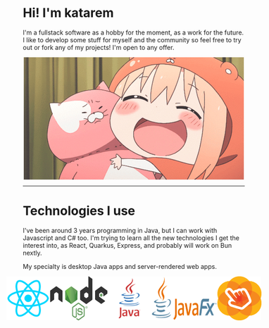 <!DOCTYPE html>
<html>
<head>
    <title>Hi! I'm katarem</title>
</head>
<body>
    <h1>Hi! I'm katarem</h1>
    <p>
        I'm a fullstack software as a hobby for the moment, as a work for the future. I like to develop some stuff for myself and the community so feel free to try out or fork any of my projects! I'm open to any offer.
    </p>
    <img src="./assets/javafr.gif" title="" alt="javafr.gif" style="display: block; margin: 0 auto;">
    <hr>
    <h1>Technologies I use</h1>
    <p>
        I've been around 3 years programming in Java, but I can work with Javascript and C# too. I'm trying to learn all the new technologies I get the interest into, as React, Quarkus, Express, and probably will work on Bun nextly.
    </p>
    <p>
        My specialty is desktop Java apps and server-rendered web apps.
    </p>
    <div style="display: flex; justify-content: center;">
    <img src="./assets/react.webp" style="width: 100px; height: 100px;">
    <img src="./assets/node.png" style="width: 130px; height: 100px;">
    <img src="./assets/java.png" style="width: 100px; height: 100px;">
    <img src="./assets/javafx.png" style="width: 150px; height: 100px;">
    <img src="./assets/scenebuilder.png" style="width: 100px; height:100px;">
</div>
</body>
</html>

